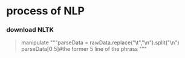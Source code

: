 # process of NLP
### download NLTK
> manipulate
"""parseData = rawData.replace("\t","\n").split("\n")
   parseData[0:5]#the former 5 line of the phrass
"""
